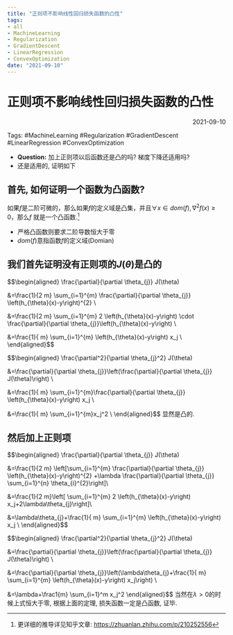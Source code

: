 ```yaml
---
title: "正则项不影响线性回归损失函数的凸性"
tags:
- all
- MachineLearning
- Regularization
- GradientDescent
- LinearRegression
- ConvexOptimization
date: "2021-09-10"
---
```

# 正则项不影响线性回归损失函数的凸性

<div align="right"> 2021-09-10</div>

Tags: #MachineLearning #Regularization #GradientDescent #LinearRegression #ConvexOptimization 


- **Question:** 加上正则项以后函数还是凸的吗? 梯度下降还适用吗?
- 还是适用的, 证明如下

## 首先, 如何证明一个函数为凸函数?
如果$f$是二阶可微的，那么如果$f$的定义域是凸集，并且$\forall x\in dom(f), \nabla^2 f(x)\geqslant0$，那么$f$ 就是一个凸函数.[^1]
- 严格凸函数则要求二阶导数恒大于零
- $dom(f)$意指函数$f$的定义域(Domian)

## 我们首先证明没有正则项的$J(\theta)$是凸的
$$\begin{aligned}
\frac{\partial}{\partial \theta_{j}} J(\theta) 

&=\frac{1}{2 m} \sum_{i=1}^{m} \frac{\partial}{\partial \theta_{j}} \left(h_{\theta}(x)-y\right)^{2} \\

&=\frac{1}{2 m} \sum_{i=1}^{m} 2 \left(h_{\theta}(x)-y\right) \cdot \frac{\partial}{\partial \theta_{j}}\left(h_{\theta}(x)-y\right) \\

&=\frac{1}{ m} \sum_{i=1}^{m} \left(h_{\theta}(x)-y\right) x_j \\
\end{aligned}$$

$$\begin{aligned}
\frac{\partial^2}{\partial \theta_{j}^2} J(\theta) 

&=\frac{\partial}{\partial \theta_{j}}\left(\frac{\partial}{\partial \theta_{j}} J(\theta)\right) \\

&=\frac{1}{ m} \sum_{i=1}^{m}\frac{\partial}{\partial \theta_{j}}  \left(h_{\theta}(x)-y\right) x_j \\

&=\frac{1}{ m} \sum_{i=1}^{m}x_j^2 \\
\end{aligned}$$
显然是凸的.

## 然后加上正则项
$$\begin{aligned}
\frac{\partial}{\partial \theta_{j}} J(\theta) 

&=\frac{1}{2 m} \left[\sum_{i=1}^{m} \frac{\partial}{\partial \theta_{j}} \left(h_{\theta}(x)-y\right)^{2} 
+\lambda \frac{\partial}{\partial \theta_{j}} \sum_{i=1}^{n} \theta_{i}^{2}\right]\\

&=\frac{1}{2 m}\left[ \sum_{i=1}^{m} 2 \left(h_{\theta}(x)-y\right) x_j+2\lambda\theta_{j}\right]\\

&=\lambda\theta_{j}+\frac{1}{ m} \sum_{i=1}^{m} \left(h_{\theta}(x)-y\right) x_j \\
\end{aligned}$$

$$\begin{aligned}
\frac{\partial^2}{\partial \theta_{j}^2} J(\theta) 

&=\frac{\partial}{\partial \theta_{j}}\left(\frac{\partial}{\partial \theta_{j}} J(\theta)\right) \\

&=\frac{\partial}{\partial \theta_{j}}\left(\lambda\theta_{j}+\frac{1}{ m} \sum_{i=1}^{m} \left(h_{\theta}(x)-y\right) x_j\right) \\

&=\lambda+\frac1{m} \sum_{i=1}^m x_j^2
\end{aligned}$$
当然在$\lambda>0$的时候上式恒大于零, 根据上面的定理, 损失函数一定是凸函数, 证毕.


[^1]:更详细的推导详见知乎文章: https://zhuanlan.zhihu.com/p/210252556 